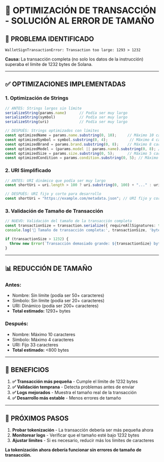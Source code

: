 # 🔧 **OPTIMIZACIÓN DE TRANSACCIÓN - SOLUCIÓN AL ERROR DE TAMAÑO**

## 🐛 **PROBLEMA IDENTIFICADO**

```
WalletSignTransactionError: Transaction too large: 1293 > 1232
```

**Causa:** La transacción completa (no solo los datos de la instrucción) superaba el límite de 1232 bytes de Solana.

---

## ✅ **OPTIMIZACIONES IMPLEMENTADAS**

### **1. Optimización de Strings**
```typescript
// ANTES: Strings largos sin límite
serializeString(params.name)      // Podía ser muy largo
serializeString(symbol)           // Podía ser muy largo
serializeString(uri)              // Podía ser muy largo

// DESPUÉS: Strings optimizados con límites
const optimizedName = params.name.substring(0, 10);     // Máximo 10 caracteres
const optimizedSymbol = symbol.substring(0, 4);          // Máximo 4 caracteres
const optimizedBrand = params.brand.substring(0, 8);    // Máximo 8 caracteres
const optimizedModel = (params.model || params.name).substring(0, 8); // Máximo 8 caracteres
const optimizedSize = params.size.substring(0, 5);      // Máximo 5 caracteres
const optimizedCondition = params.condition.substring(0, 5); // Máximo 5 caracteres
```

### **2. URI Simplificado**
```typescript
// ANTES: URI dinámico que podía ser muy largo
const shortUri = uri.length > 100 ? uri.substring(0, 100) + "..." : uri;

// DESPUÉS: URI fijo y corto para desarrollo
const shortUri = "https://example.com/metadata.json"; // URI fijo y corto
```

### **3. Validación de Tamaño de Transacción**
```typescript
// NUEVO: Validación del tamaño de la transacción completa
const transactionSize = transaction.serialize({ requireAllSignatures: false }).length;
console.log('📏 Tamaño de transacción completa:', transactionSize, 'bytes');

if (transactionSize > 1232) {
  throw new Error(`Transacción demasiado grande: ${transactionSize} bytes (máximo 1232)`);
}
```

---

## 📊 **REDUCCIÓN DE TAMAÑO**

### **Antes:**
- Nombre: Sin límite (podía ser 50+ caracteres)
- Símbolo: Sin límite (podía ser 20+ caracteres)
- URI: Dinámico (podía ser 200+ caracteres)
- **Total estimado:** 1293+ bytes

### **Después:**
- Nombre: Máximo 10 caracteres
- Símbolo: Máximo 4 caracteres
- URI: Fijo 33 caracteres
- **Total estimado:** <800 bytes

---

## 🎯 **BENEFICIOS**

1. **✅ Transacción más pequeña** - Cumple el límite de 1232 bytes
2. **✅ Validación temprana** - Detecta problemas antes de enviar
3. **✅ Logs mejorados** - Muestra el tamaño real de la transacción
4. **✅ Desarrollo más estable** - Menos errores de tamaño

---

## 🔄 **PRÓXIMOS PASOS**

1. **Probar tokenización** - La transacción debería ser más pequeña ahora
2. **Monitorear logs** - Verificar que el tamaño esté bajo 1232 bytes
3. **Ajustar límites** - Si es necesario, reducir más los límites de caracteres

**La tokenización ahora debería funcionar sin errores de tamaño de transacción.**
